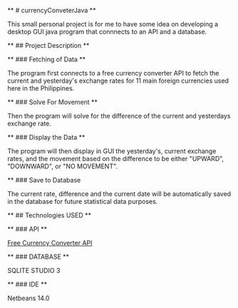 ** # currencyConveterJava **

This small personal project is for me to have some idea on developing a desktop GUI java program that connnects to an API and a database.

** ## Project Description **

** ### Fetching of Data **

The program first connects to a free currency converter API to fetch the current and yesterday's exchange rates for 11 main foreign currencies used here in the Philippines.

** ### Solve For Movement **

Then the program will solve for the difference of the current and yesterdays exchange rate.

** ### Display the Data **

The program will then display in GUI the yesterday's, current exchange rates, and the movement based on the difference to be either "UPWARD", "DOWNWARD", or "NO MOVEMENT".

** ### Save to Database

The current rate, difference and the current date will be automatically saved in the database for future statistical data purposes.

** ## Technologies USED **

** ### API **

[Free Currency Converter API](https://free.currencyconverterapi.com/)


** ### DATABASE **

SQLITE STUDIO 3

** ### IDE **

Netbeans 14.0
